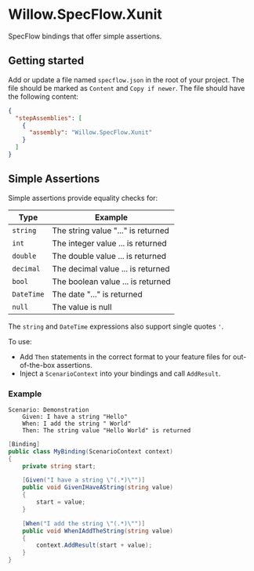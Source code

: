 # Willow.SpecFlow.Xunit

SpecFlow bindings that offer simple assertions.

## Getting started

Add or update a file named `specflow.json` in the root of your project. The file should be marked as `Content` and `Copy if newer`.
The file should have the following content:

```json
{
  "stepAssemblies": [
    {
      "assembly": "Willow.SpecFlow.Xunit"
    }
  ]
}
```

## Simple Assertions

Simple assertions provide equality checks for:

| Type       | Example                            |
|------------|------------------------------------|
| `string`   | The string value "..." is returned |
| `int`      | The integer value ... is returned  |
| `double`   | The double value ... is returned   |
| `decimal`  | The decimal value ... is returned  |
| `bool`     | The boolean value ... is returned  |
| `DateTime` | The date "..." is returned         |
| `null`     | The value is null                  |

The `string` and `DateTime` expressions also support single quotes `'`.

To use:

- Add `Then` statements in the correct format to your feature files for out-of-the-box assertions.
- Inject a `ScenarioContext` into your bindings and call `AddResult`.


### Example

```gherkin
Scenario: Demonstration
    Given: I have a string "Hello"
    When: I add the string " World"
	Then: The string value "Hello World" is returned
```

```csharp
[Binding]
public class MyBinding(ScenarioContext context)
{
    private string start;

    [Given("I have a string \"(.*)\"")]
    public void GivenIHaveAString(string value)
    {
	    start = value;
    }

    [When("I add the string \"(.*)\"")]
    public void WhenIAddTheString(string value)
    {
	    context.AddResult(start + value);
    }
}
```
